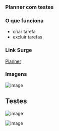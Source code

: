 
### Planner com testes

### O que funciona
- criar tarefa
- excluir tarefas

### Link Surge 
[Planner](http://jp-planner-react.surge.sh)

### Imagens

![image](https://user-images.githubusercontent.com/62079201/94383512-a68b7e00-0116-11eb-9f70-b44eab67fc08.png)

## Testes

![image](https://user-images.githubusercontent.com/62079201/94383397-4f85a900-0116-11eb-94a7-a832a54d3cc9.png)

![image](https://user-images.githubusercontent.com/62079201/94383425-5f9d8880-0116-11eb-9a09-5d8bc65c52ed.png)



